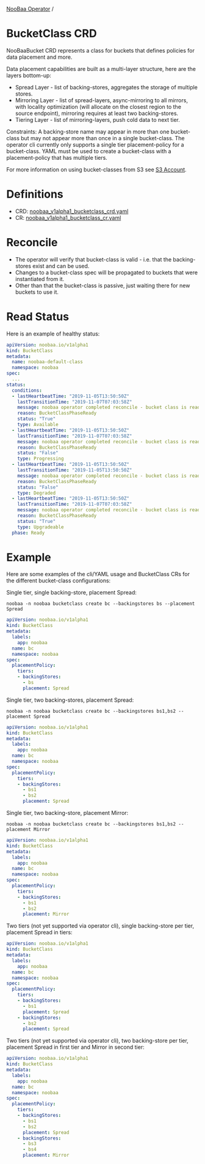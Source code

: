 [NooBaa Operator](../README.md) /
# BucketClass CRD

NooBaaBucket CRD represents a class for buckets that defines policies for data placement and more.

Data placement capabilities are built as a multi-layer structure, here are the layers bottom-up:
- Spread Layer - list of backing-stores, aggregates the storage of multiple stores.
- Mirroring Layer - list of spread-layers, async-mirroring to all mirrors, with locality optimization (will allocate on the closest region to the source endpoint), mirroring requires at least two backing-stores.
- Tiering Layer - list of mirroring-layers, push cold data to next tier.

Constraints:
A backing-store name may appear in more than one bucket-class but may not appear more than once in a single bucket-class.
The operator cli currently only supports a single tier placement-policy for a bucket-class. 
YAML must be used to create a bucket-class with a placement-policy that has multiple tiers.

For more information on using bucket-classes from S3 see [S3 Account](s3-account.md).

# Definitions

- CRD: [noobaa_v1alpha1_bucketclass_crd.yaml](../deploy/crds/noobaa_v1alpha1_bucketclass_crd.yaml)
- CR: [noobaa_v1alpha1_bucketclass_cr.yaml](../deploy/crds/noobaa_v1alpha1_bucketclass_cr.yaml)


# Reconcile

- The operator will verify that bucket-class is valid - i.e. that the backing-stores exist and can be used.
- Changes to a bucket-class spec will be propagated to buckets that were instantiated from it.
- Other than that the bucket-class is passive, just waiting there for new buckets to use it.

# Read Status

Here is an example of healthy status:

```yaml
apiVersion: noobaa.io/v1alpha1
kind: BucketClass
metadata:
  name: noobaa-default-class
  namespace: noobaa
spec:
  ...
status:
  conditions:
  - lastHeartbeatTime: "2019-11-05T13:50:50Z"
    lastTransitionTime: "2019-11-07T07:03:58Z"
    message: noobaa operator completed reconcile - bucket class is ready
    reason: BucketClassPhaseReady
    status: "True"
    type: Available
  - lastHeartbeatTime: "2019-11-05T13:50:50Z"
    lastTransitionTime: "2019-11-07T07:03:58Z"
    message: noobaa operator completed reconcile - bucket class is ready
    reason: BucketClassPhaseReady
    status: "False"
    type: Progressing
  - lastHeartbeatTime: "2019-11-05T13:50:50Z"
    lastTransitionTime: "2019-11-05T13:50:50Z"
    message: noobaa operator completed reconcile - bucket class is ready
    reason: BucketClassPhaseReady
    status: "False"
    type: Degraded
  - lastHeartbeatTime: "2019-11-05T13:50:50Z"
    lastTransitionTime: "2019-11-07T07:03:58Z"
    message: noobaa operator completed reconcile - bucket class is ready
    reason: BucketClassPhaseReady
    status: "True"
    type: Upgradeable
  phase: Ready
```


# Example

Here are some examples of the cli/YAML usage and BucketClass CRs for the different bucket-class configurations:

Single tier, single backing-store, placement Spread:
```shell
noobaa -n noobaa bucketclass create bc --backingstores bs --placement Spread
```
```yaml
apiVersion: noobaa.io/v1alpha1
kind: BucketClass
metadata:
  labels:
    app: noobaa
  name: bc
  namespace: noobaa
spec:
  placementPolicy:
    tiers:
    - backingStores:
      - bs
      placement: Spread
```

Single tier, two backing-stores, placement Spread:
```shell
noobaa -n noobaa bucketclass create bc --backingstores bs1,bs2 --placement Spread
```
```yaml
apiVersion: noobaa.io/v1alpha1
kind: BucketClass
metadata:
  labels:
    app: noobaa
  name: bc
  namespace: noobaa
spec:
  placementPolicy:
    tiers:
    - backingStores:
      - bs1
      - bs2
      placement: Spread
```

Single tier, two backing-store, placement Mirror:
```shell
noobaa -n noobaa bucketclass create bc --backingstores bs1,bs2 --placement Mirror
```
```yaml
apiVersion: noobaa.io/v1alpha1
kind: BucketClass
metadata:
  labels:
    app: noobaa
  name: bc
  namespace: noobaa
spec:
  placementPolicy:
    tiers:
    - backingStores:
      - bs1
      - bs2
      placement: Mirror
```

Two tiers (not yet supported via operator cli), single backing-store per tier, placement Spread in tiers:
```yaml
apiVersion: noobaa.io/v1alpha1
kind: BucketClass
metadata:
  labels:
    app: noobaa
  name: bc
  namespace: noobaa
spec:
  placementPolicy:
    tiers:
    - backingStores:
      - bs1
      placement: Spread
    - backingStores:
      - bs2
      placement: Spread
```

Two tiers (not yet supported via operator cli), two backing-store per tier, placement Spread in first tier and Mirror in second tier:
```yaml
apiVersion: noobaa.io/v1alpha1
kind: BucketClass
metadata:
  labels:
    app: noobaa
  name: bc
  namespace: noobaa
spec:
  placementPolicy:
    tiers:
    - backingStores:
      - bs1
      - bs2
      placement: Spread
    - backingStores:
      - bs3
      - bs4
      placement: Mirror
```
